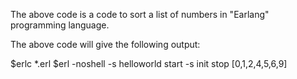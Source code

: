 The above code is a code to sort a list of numbers in "Earlang" programming language.

The above code will give the following output: 

$erlc *.erl
$erl -noshell -s helloworld start -s init stop
[0,1,2,4,5,6,9]
